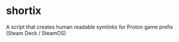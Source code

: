# shortix
A script that creates human readable symlinks for Proton game prefix (Steam Deck / SteamOS)
